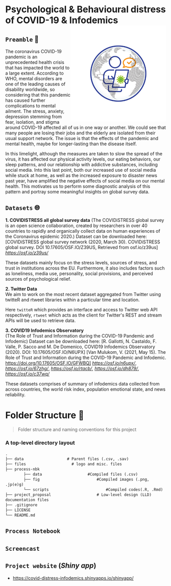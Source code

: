 # Psychological & Behavioural distress of COVID-19 & Infodemics <img src="https://github.com/ranjiGT/Data-Science-with-R-2021/blob/main/files/logo.svg" align="right" alt="" width="300" />



## `Preamble` :scroll:

The coronavirus COVID-19 pandemic is an unprecedented health crisis that has impacted the world to a large extent. According to WHO, mental disorders are one of the leading causes of disability worldwide, so considering that this pandemic has caused further complications to mental ailment. The stress, anxiety, depression stemming from fear, isolation, and stigma around COVID-19 affected all of us in one way or another. We could see that many people are losing their jobs and the elderly are isolated from their usual support network. The issue is that the effects of the pandemic and mental health, maybe for longer-lasting than the disease itself.    

In this limelight, although the measures are taken to slow the spread of the virus, it has affected our physical activity levels, our eating behaviors, our sleep patterns, and our relationship with addictive substances, including social media. Into this last point, both our increased use of social media while stuck at home, as well as the increased exposure to disaster news past year, have amplified the negative effects of social media on our mental health. This motivates us to perform some diagnostic analysis of this pattern and portray some meaningful insights on global survey data.


## `Datasets` :globe_with_meridians:	

**1. COVIDISTRESS all global survey data** 
(The COVIDiSTRESS global survey is an open science collaboration,
created by researchers in over 40 countries to rapidly and organically
collect data on human experiences of the Coronavirus epidemic 2020.)
Dataset can be downloaded here:
[COVIDiSTRESS global survey network  (2020, March 30). COVIDiSTRESS global survey. DOI 10.17605/OSF.IO/Z39US, Retrieved from osf.io/z39us]
*https://osf.io/z39us/*

These datasets mainly focus on the stress levels, sources of stress, and trust in institutions across the EU. Furthermore, it also includes factors such as loneliness, media use, personality, social provisions, and perceived sources of psychological relief.


**2. Twitter Data**  
We aim to work on the most recent dataset aggregated from Twitter using twitteR and rtweet libraries within a particular time and location.

Here `twitteR` which provides an interface and access to Twitter web API respectively, `rtweet` which acts as the client for Twitter's REST and stream APIs will be used to retrieve data.


**3. COVID19 Infodemics Observatory**   
(The Role of Trust and Information during the COVID-19 Pandemic and Infodemic)
Dataset can be downloaded here: [R. Gallotti, N. Castaldo, F. Valle, P. Sacco and M. De Domenico, COVID19 Infodemics Observatory (2020). DOI: 10.17605/OSF.IO/N6UPX]
[Van Mulukom, V. (2021, May 15). The Role of Trust and Information during the COVID-19 Pandemic and Infodemic. https://doi.org/10.17605/OSF.IO/GFWBQ]
*https://osf.io/n6upx/*, *https://osf.io/67zhg/*, *https://osf.io/rtacb/*, *https://osf.io/dh879/*, *https://osf.io/c37wq/*

These datasets comprises of summary of infodemics data collected from across countries, the world risk index, population emotional state, and news reliability.

Folder Structure :open_file_folder:
============================

> Folder structure and naming conventions for this project

### A top-level directory layout

    .
    ├── data                   # Parent files (.csv, .sav)
    ├── files                    # logo and misc. files
    ├── process-nbk
            ├── data                    #Compiled files (.csv)
            ├── fig                         #Compiled images (.png, .jp(e)g)
            └── scripts                         #Compiled codes(.R, .Rmd)
    ├── project_proposal                    # Low-level design (LLD) documentation files                  
    ├── .gitignore
    ├── LICENSE
    └── README.md

## `Process Notebook`

## `Screencast`

## `Project website` (_Shiny app_)
- https://covid-distress-infodemics.shinyapps.io/shinyapp/



